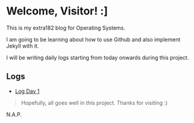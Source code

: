 # Welcome, Visitor! :]

This is my extra182 blog for Operating Systems.

I am going to be learning about how to use Github and also implement Jekyll with it.

I will be writing daily logs starting from today onwards during this project.

Logs
------
- [Log Day 1](https://github.com/nardienapratama/extra182/blob/master/_posts/2018-12-28-log.md)






> Hopefully, all goes well in this project. 
> Thanks for visiting :)

N.A.P.
